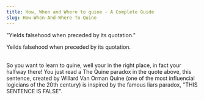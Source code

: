 ```yaml
---
title: How, When and Where to quine - A Complete Guide 
slug: How-When-And-Where-To-Quine
---
```

<div>
<div>
<p>"Yields falsehood when preceded by its quotation."</p>
<p>Yeilds falsehood when preceded by its quotation.</p><br/>
</div>
<div>
So you want to learn to quine, well your in the right place, in fact your halfway there! You just read a The Quine paradox in the quote above, this sentence, created by Willard Van Orman Quine (one of the most influencial logicians of the 20th century) is inspired by the famous liars paradox, "THIS SENTENCE IS FALSE". 
</div>
</div>

